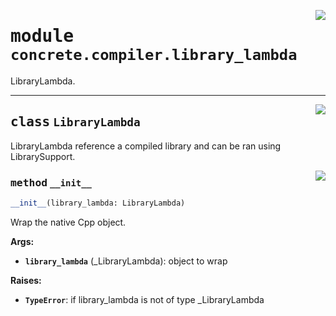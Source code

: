<!-- markdownlint-disable -->

<a href="../../../../concrete-ml/.venv/lib/python3.9/site-packages/concrete/compiler/library_lambda.py#L0"><img align="right" style="float:right;" src="https://img.shields.io/badge/-source-cccccc?style=flat-square"></a>

# <kbd>module</kbd> `concrete.compiler.library_lambda`
LibraryLambda. 



---

<a href="../../../../concrete-ml/.venv/lib/python3.9/site-packages/concrete/compiler/library_lambda.py#L15"><img align="right" style="float:right;" src="https://img.shields.io/badge/-source-cccccc?style=flat-square"></a>

## <kbd>class</kbd> `LibraryLambda`
LibraryLambda reference a compiled library and can be ran using LibrarySupport. 

<a href="../../../../concrete-ml/.venv/lib/python3.9/site-packages/concrete/compiler/library_lambda.py#L18"><img align="right" style="float:right;" src="https://img.shields.io/badge/-source-cccccc?style=flat-square"></a>

### <kbd>method</kbd> `__init__`

```python
__init__(library_lambda: LibraryLambda)
```

Wrap the native Cpp object. 



**Args:**
 
 - <b>`library_lambda`</b> (_LibraryLambda):  object to wrap 



**Raises:**
 
 - <b>`TypeError`</b>:  if library_lambda is not of type _LibraryLambda 





